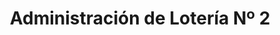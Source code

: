 ---
title: "Administración de Lotería Nº 2"
url: /torrent/administracion-de-loteria-no-2/
shop: lotería
---